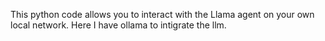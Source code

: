 This python code allows you to interact with the Llama agent on your own local network. 
Here I have ollama to intigrate the llm.
